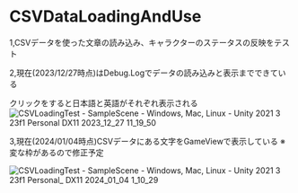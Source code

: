 # CSVDataLoadingAndUse
1,CSVデータを使った文章の読み込み、キャラクターのステータスの反映をテスト

2,現在(2023/12/27時点)はDebug.Logでデータの読み込みと表示までできている

クリックをすると日本語と英語がそれぞれ表示される
![CSVLoadingTest - SampleScene - Windows, Mac, Linux - Unity 2021 3 23f1 Personal _DX11_ 2023_12_27 11_19_50](https://github.com/Iketerumanato/CSVDataLoadingAndUse/assets/74332407/30cce7da-16d3-4a4b-ae8b-c6ac1b7d1f5c)


3,現在(2024/01/04時点)CSVデータにある文字をGameViewで表示している
※変な枠があるので修正予定

![CSVLoadingTest - SampleScene - Windows, Mac, Linux - Unity 2021 3 23f1 Personal_ _DX11_ 2024_01_04 1_10_29](https://github.com/Iketerumanato/CSVDataLoadingAndUse/assets/74332407/519c659c-4305-49c9-b648-9cdd1fff2f25)
